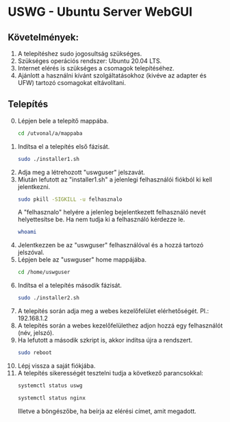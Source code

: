 # USWG - Ubuntu Server WebGUI
## Követelmények:
1. A telepítéshez sudo jogosultság szükséges.
1. Szükséges operációs rendszer: Ubuntu 20.04 LTS.
1. Internet elérés is szükséges a csomagok telepítéséhez.
1. Ajánlott a használni kívánt szolgáltatásokhoz (kivéve az adapter és UFW) tartozó csomagokat eltávolítani.
## Telepítés

0. Lépjen bele a telepítő mappába.
    ```bash
    cd /utvonal/a/mappaba
    ```
0. Indítsa el a telepítés első fázisát.
    ```bash
    sudo ./installer1.sh
    ```
0. Adja meg a létrehozott "uswguser" jelszavát.
0. Miután lefutott az "installer1.sh" a jelenlegi felhasználói fiókból ki kell jelentkezni.
    ```bash
    sudo pkill -SIGKILL -u felhasznalo
    ```
    A "felhasznalo" helyére a jelenleg bejelentkezett felhasználó nevét helyettesítse be.
    Ha nem tudja ki a felhasználó kérdezze le.
    ```bash
    whoami
    ```
0. Jelentkezzen be az "uswguser" felhasználóval és a hozzá tartozó jelszóval.
0. Lépjen bele az "uswguser" home mappájába.
    ```bash
    cd /home/uswguser
    ```
0. Indítsa el a telepítés második fázisát.
    ```bash
    sudo ./installer2.sh
    ```
0. A telepítés során adja meg a webes kezelőfelület elérhetőségét. Pl.: 192.168.1.2
0. A telepítés során a webes kezelőfelülethez adjon hozzá egy felhasználót (név, jelszó).
0. Ha lefutott a második szkript is, akkor indítsa újra a rendszert.
    ```bash
    sudo reboot
    ```
0. Lépj vissza a saját fiókjába.
0. A telepítés sikerességét tesztelni tudja a következő parancsokkal:
    ```bash
    systemctl status uswg
    ```
    ```bash
    systemctl status nginx
    ```
    Illetve a böngészőbe, ha beírja az elérési címet, amit megadott.